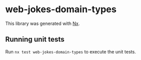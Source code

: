 # web-jokes-domain-types

This library was generated with [Nx](https://nx.dev).

## Running unit tests

Run `nx test web-jokes-domain-types` to execute the unit tests.
